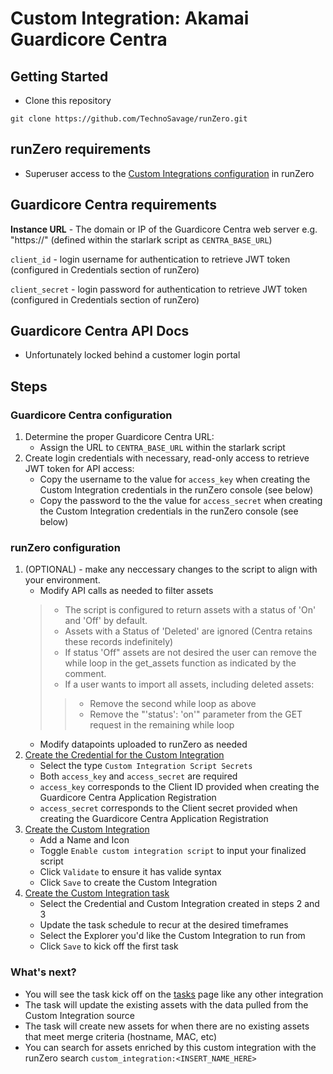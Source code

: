 # Custom Integration: Akamai Guardicore Centra

## Getting Started

- Clone this repository

```
git clone https://github.com/TechnoSavage/runZero.git
``` 

## runZero requirements

- Superuser access to the [Custom Integrations configuration](https://console.runzero.com/custom-integrations) in runZero

##  Guardicore Centra requirements

**Instance URL** - The domain or IP of the Guardicore Centra web server e.g. "https://<url of guardicore centra console>" (defined within the starlark script as `CENTRA_BASE_URL`)

`client_id` - login username for authentication to retrieve JWT token (configured in Credentials section of runZero)

`client_secret` - login password for authentication to retrieve JWT token (configured in Credentials section of runZero)

## Guardicore Centra API Docs

- Unfortunately locked behind a customer login portal

## Steps

### Guardicore Centra configuration

1. Determine the proper Guardicore Centra URL:
    - Assign the URL to `CENTRA_BASE_URL` within the starlark script 
2. Create login credentials with necessary, read-only access to retrieve JWT token for API access: 
    - Copy the username to the value for `access_key` when creating the Custom Integration credentials in the runZero console (see below)
    - Copy the password to the the value for `access_secret` when creating the Custom Integration credentials in the runZero console (see below)

### runZero configuration

1. (OPTIONAL) - make any neccessary changes to the script to align with your environment. 
    - Modify API calls as needed to filter assets
    >- The script is configured to return assets with a status of 'On' and 'Off' by default.
    >- Assets with a Status of 'Deleted' are ignored (Centra retains these records indefinitely)
    >- If status 'Off" assets are not desired the user can remove the while loop in the get_assets function as indicated by the comment.
    >- If a user wants to import all assets, including deleted assets:
    >>- Remove the second while loop as above
    >>- Remove the "'status': 'on'" parameter from the GET request in the remaining while loop
    - Modify datapoints uploaded to runZero as needed 
2. [Create the Credential for the Custom Integration](https://console.runzero.com/credentials)
    - Select the type `Custom Integration Script Secrets`
    - Both `access_key` and `access_secret` are required
    - `access_key` corresponds to the Client ID provided when creating the Guardicore Centra Application Registration
    -  `access_secret` corresponds to the Client secret provided when creating the Guardicore Centra Application Registration
3. [Create the Custom Integration](https://console.runzero.com/custom-integrations/new)
    - Add a Name and Icon 
    - Toggle `Enable custom integration script` to input your finalized script
    - Click `Validate` to ensure it has valide syntax
    - Click `Save` to create the Custom Integration 
4. [Create the Custom Integration task](https://console.runzero.com/ingest/custom/)
    - Select the Credential and Custom Integration created in steps 2 and 3
    - Update the task schedule to recur at the desired timeframes
    - Select the Explorer you'd like the Custom Integration to run from
    - Click `Save` to kick off the first task 


### What's next?

- You will see the task kick off on the [tasks](https://console.runzero.com/tasks) page like any other integration 
- The task will update the existing assets with the data pulled from the Custom Integration source 
- The task will create new assets for when there are no existing assets that meet merge criteria (hostname, MAC, etc)
- You can search for assets enriched by this custom integration with the runZero search `custom_integration:<INSERT_NAME_HERE>`